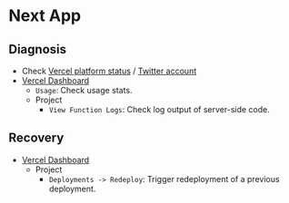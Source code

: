 # Next App

## Diagnosis

- Check [Vercel platform status](https://www.vercel-status.com) / [Twitter account](https://twitter.com/vercel_status)
- [Vercel Dashboard](https://vercel.com/dashboard)
  - `Usage`: Check usage stats.
  - Project
    - `View Function Logs`: Check log output of server-side code.

## Recovery

- [Vercel Dashboard](https://vercel.com/dashboard)
  - Project
    - `Deployments -> Redeploy`: Trigger redeployment of a previous deployment.
